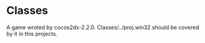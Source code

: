 Classes
=======

A game wroted by cocos2dx-2.2.0.
Classes/../proj.win32 should be covered by it in this projects.


